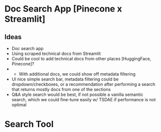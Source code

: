 # Doc Search App [Pinecone x Streamlit]

## Ideas

* Doc search app
* Using scraped technical docs from Streamlit
* Could be cool to add technical docs from other places \[HuggingFace, Pinecone\]?
* * With additional docs, we could show off metadata filtering
* UI nice simple search bar, metadata filtering could be dropdown/checkboxes, or a recommendation after performing a search that returns mostly docs from one of the sections
* Q&A style search would be best, if not possible a vanilla semantic search, which we could fine-tune easily w/ TSDAE if performance is not optimal
# Search Tool
